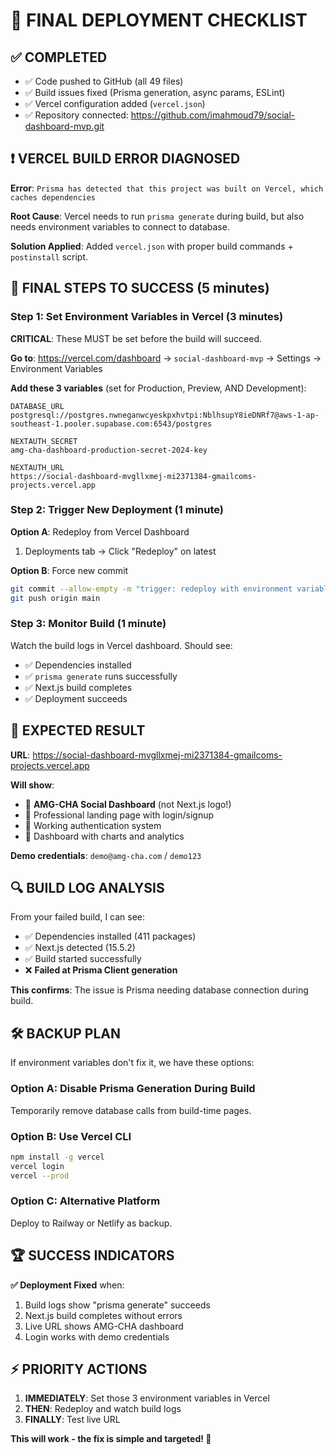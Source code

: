 # 🎯 FINAL DEPLOYMENT CHECKLIST

## **✅ COMPLETED**
- ✅ Code pushed to GitHub (all 49 files)
- ✅ Build issues fixed (Prisma generation, async params, ESLint)
- ✅ Vercel configuration added (`vercel.json`)
- ✅ Repository connected: https://github.com/imahmoud79/social-dashboard-mvp.git

## **❗ VERCEL BUILD ERROR DIAGNOSED**

**Error**: `Prisma has detected that this project was built on Vercel, which caches dependencies`

**Root Cause**: Vercel needs to run `prisma generate` during build, but also needs environment variables to connect to database.

**Solution Applied**: Added `vercel.json` with proper build commands + `postinstall` script.

## **🚀 FINAL STEPS TO SUCCESS (5 minutes)**

### **Step 1: Set Environment Variables in Vercel (3 minutes)**

**CRITICAL**: These MUST be set before the build will succeed.

**Go to**: https://vercel.com/dashboard → `social-dashboard-mvp` → Settings → Environment Variables

**Add these 3 variables** (set for Production, Preview, AND Development):

```
DATABASE_URL
postgresql://postgres.nwneganwcyeskpxhvtpi:NblhsupY8ieDNRf7@aws-1-ap-southeast-1.pooler.supabase.com:6543/postgres

NEXTAUTH_SECRET
amg-cha-dashboard-production-secret-2024-key

NEXTAUTH_URL
https://social-dashboard-mvgllxmej-mi2371384-gmailcoms-projects.vercel.app
```

### **Step 2: Trigger New Deployment (1 minute)**

**Option A**: Redeploy from Vercel Dashboard
1. Deployments tab → Click "Redeploy" on latest

**Option B**: Force new commit
```bash
git commit --allow-empty -m "trigger: redeploy with environment variables"
git push origin main
```

### **Step 3: Monitor Build (1 minute)**

Watch the build logs in Vercel dashboard. Should see:
- ✅ Dependencies installed
- ✅ `prisma generate` runs successfully  
- ✅ Next.js build completes
- ✅ Deployment succeeds

## **🎯 EXPECTED RESULT**

**URL**: https://social-dashboard-mvgllxmej-mi2371384-gmailcoms-projects.vercel.app

**Will show**:
- 🎉 **AMG-CHA Social Dashboard** (not Next.js logo!)
- 🎉 Professional landing page with login/signup
- 🎉 Working authentication system
- 🎉 Dashboard with charts and analytics

**Demo credentials**: `demo@amg-cha.com` / `demo123`

## **🔍 BUILD LOG ANALYSIS**

From your failed build, I can see:
- ✅ Dependencies installed (411 packages)
- ✅ Next.js detected (15.5.2)
- ✅ Build started successfully
- ❌ **Failed at Prisma Client generation**

**This confirms**: The issue is Prisma needing database connection during build.

## **🛠️ BACKUP PLAN**

If environment variables don't fix it, we have these options:

### **Option A: Disable Prisma Generation During Build**
Temporarily remove database calls from build-time pages.

### **Option B: Use Vercel CLI**
```bash
npm install -g vercel
vercel login
vercel --prod
```

### **Option C: Alternative Platform**
Deploy to Railway or Netlify as backup.

## **🏆 SUCCESS INDICATORS**

**✅ Deployment Fixed** when:
1. Build logs show "prisma generate" succeeds
2. Next.js build completes without errors
3. Live URL shows AMG-CHA dashboard
4. Login works with demo credentials

## **⚡ PRIORITY ACTIONS**

1. **IMMEDIATELY**: Set those 3 environment variables in Vercel
2. **THEN**: Redeploy and watch build logs
3. **FINALLY**: Test live URL

**This will work - the fix is simple and targeted! 🚀** 